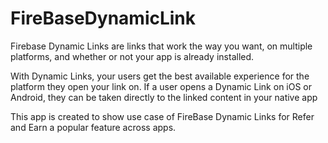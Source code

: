 # FireBaseDynamicLink
Firebase Dynamic Links are links that work the way you want, on multiple platforms, and whether or not your app is already installed.

With Dynamic Links, your users get the best available experience for the platform they open your link on. 
If a user opens a Dynamic Link on iOS or Android, they can be taken directly to the linked content in your native app

This app is created to show use case of FireBase Dynamic Links for Refer and Earn a popular feature across apps. 
